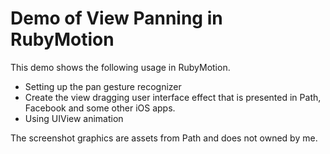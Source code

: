# Demo of View Panning in RubyMotion 

This demo shows the following usage in RubyMotion.

- Setting up the pan gesture recognizer
- Create the view dragging user interface effect that is presented in Path, Facebook and some other iOS apps.
- Using UIView animation

The screenshot graphics are assets from Path and does not owned by me.
